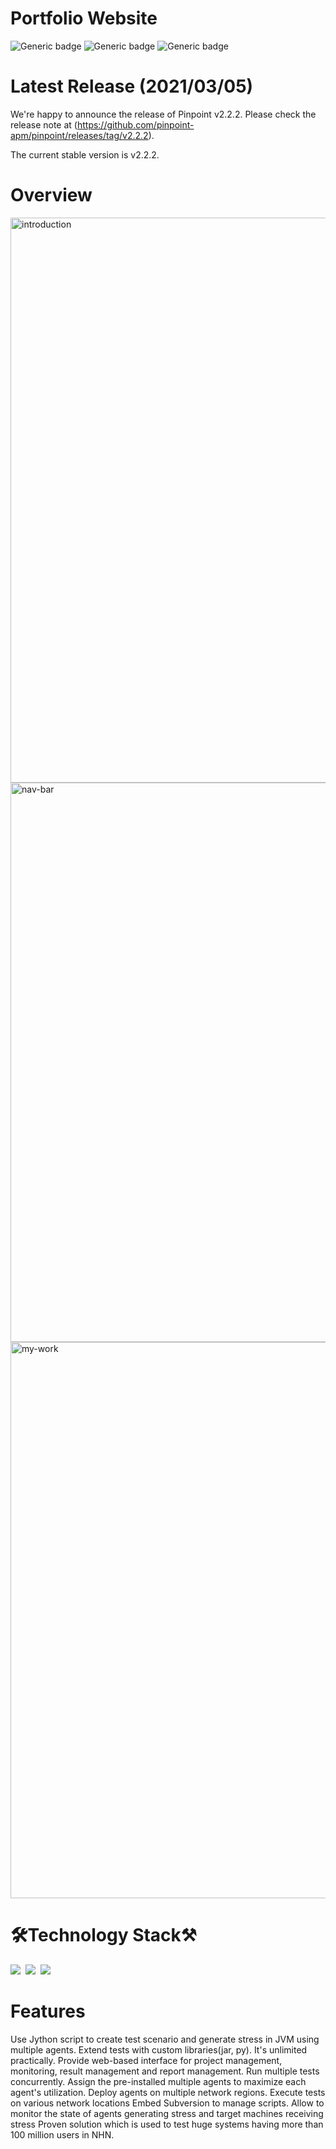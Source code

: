 # Portfolio Website

![Generic badge](https://img.shields.io/badge/build-passing-green.svg)
![Generic badge](https://img.shields.io/badge/coverage-badge-80%-green.svg)
![Generic badge](https://img.shields.io/badge/coverage-80%-green.svg)

# Latest Release (2021/03/05)

We're happy to announce the release of Pinpoint v2.2.2. Please check the release note at (https://github.com/pinpoint-apm/pinpoint/releases/tag/v2.2.2).

The current stable version is v2.2.2.

# Overview

<img width="904" alt="introduction" src="https://user-images.githubusercontent.com/58083434/123571885-22316d00-d806-11eb-8731-0a3d9c374d4c.png">
<img width="895" alt="nav-bar" src="https://user-images.githubusercontent.com/58083434/123571907-2f4e5c00-d806-11eb-9bfc-45d06fe9091f.png">
<img width="890" alt="my-work" src="https://user-images.githubusercontent.com/58083434/123571935-3bd2b480-d806-11eb-9741-a0a522ca14bb.png">

# 🛠Technology Stack⚒

<img src="https://img.shields.io/badge/HTML5-E34F26?style=flat-square&logo=HTML5&logoColor=white"/></a>&nbsp;
<img src="https://img.shields.io/badge/CSS3-1572B6?style=flat-square&logo=CSS3&logoColor=white"/></a>&nbsp;
<img src="https://img.shields.io/badge/Javascript-F7DF1E?style=flat-square&logo=JavaScript&logoColor=white"/></a>

<!-- React #61DAFB -->

# Features

Use Jython script to create test scenario and generate stress in JVM using multiple agents.
Extend tests with custom libraries(jar, py). It's unlimited practically.
Provide web-based interface for project management, monitoring, result management and report management.
Run multiple tests concurrently. Assign the pre-installed multiple agents to maximize each agent's utilization.
Deploy agents on multiple network regions. Execute tests on various network locations
Embed Subversion to manage scripts.
Allow to monitor the state of agents generating stress and target machines receiving stress
Proven solution which is used to test huge systems having more than 100 million users in NHN.
